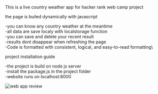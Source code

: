 This is a live country weather app for hacker rank web camp project

the page is builed dynamically with javascript

-you can know any country weather at the meantime\
-all data are save localy with localstorage function\
-you can save and delete your recent result \
-results dont disappear when refreshing the page\
-Code is formatted with consistent, logical, and easy-to-read formatting\

project installation guide

-the project is build on node js server\
-install the package.js in the project folder\
-website runs on localhost:8000


![web app review](https://github.com/hazemm48/HR-DOM-Team-Project/tree/main/hk%20project/website/pics/bg.png)
